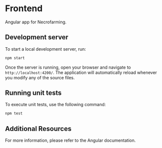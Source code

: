 # Frontend

Angular app for Necrofarming.

## Development server

To start a local development server, run:

```bash
npm start
```

Once the server is running, open your browser and navigate to `http://localhost:4200/`. The application will automatically reload whenever you modify any of the source files.

## Running unit tests

To execute unit tests, use the following command:

```bash
npm test
```

## Additional Resources

For more information, please refer to the Angular documentation.
